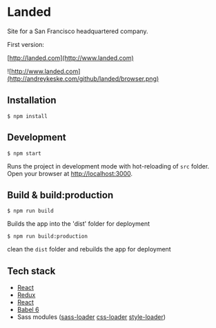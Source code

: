 Landed
=========================

Site for a San Francisco headquartered company.

First version:

[http://landed.com](http://www.landed.com)

![http://www.landed.com](http://andreykeske.com/github/landed/browser.png)

## Installation
```
$ npm install
```

## Development
```
$ npm start
```
Runs the project in development mode with hot-reloading of `src` folder. 
Open your browser at [http://localhost:3000](http://localhost:3000).


## Build & build:production
```
$ npm run build
```
Builds the app into the 'dist' folder for deployment 
```
$ npm run build:production
```
clean the `dist` folder and rebuilds the app for deployment

## Tech stack
- [React](https://github.com/facebook/react)
- [Redux](https://github.com/gaearon/redux)
- [React](https://github.com/rackt/react-router)
- [Babel 6](https://github.com/babel/babel)
- Sass modules ([sass-loader](https://github.com/jtangelder/sass-loader) [css-loader](https://github.com/webpack/css-loader) [style-loader](https://github.com/webpack/style-loader))